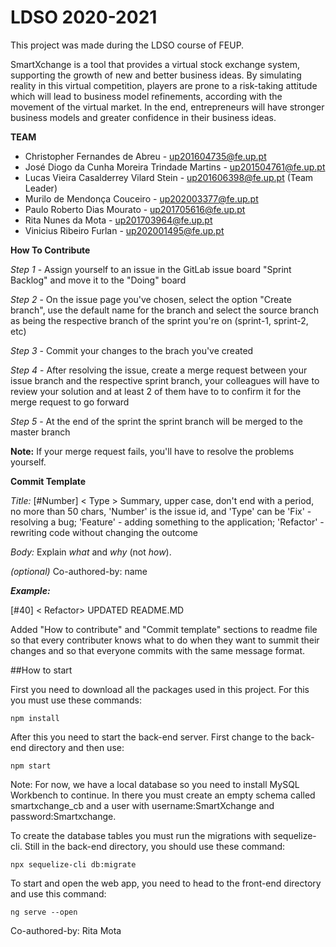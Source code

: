 # LDSO 2020-2021

This project was made during the LDSO course of FEUP.

SmartXchange is a tool that provides a virtual stock exchange system, supporting the growth of new
and better business ideas. By simulating reality in this virtual competition, players are prone to a risk-taking attitude which will lead to business model refinements, according with the movement of the virtual market. In the end, entrepreneurs will have stronger business models and greater confidence in their business ideas.

**TEAM**

- Christopher Fernandes de Abreu - up201604735@fe.up.pt
- José Diogo da Cunha Moreira Trindade Martins - up201504761@fe.up.pt
- Lucas Vieira Casalderrey Vilard Stein - up201606398@fe.up.pt (Team Leader)
- Murilo de Mendonça Couceiro - up202003377@fe.up.pt
- Paulo Roberto Dias Mourato - up201705616@fe.up.pt
- Rita Nunes da Mota - up201703964@fe.up.pt
- Vinicius Ribeiro Furlan - up202001495@fe.up.pt

**How To Contribute**

_Step 1_ - Assign yourself to an issue in the GitLab issue board "Sprint Backlog" and move it to the "Doing" board

_Step 2_ - On the issue page you've chosen, select the option "Create branch", use the default name for the branch and select the source branch as being the respective branch of the sprint you're on (sprint-1, sprint-2, etc)

_Step 3_ - Commit your changes to the brach you've created

_Step 4_ - After resolving the issue, create a merge request between your issue branch and the respective sprint branch, your colleagues will have to review your solution and at least 2 of them have to to confirm it for the merge request to go forward

_Step 5_ - At the end of the sprint the sprint branch will be merged to the master branch

**Note:** If your merge request fails, you'll have to resolve the problems yourself.

**Commit Template**

_Title:_ [#Number] < Type > Summary, upper case, don't end with a period, no more than 50 chars, 'Number' is the issue id, and 'Type' can be 'Fix' - resolving a bug; 'Feature' - adding something to the application; 'Refactor' - rewriting code without changing the outcome

_Body:_ Explain *what* and *why* (not *how*).

_(optional)_ Co-authored-by: name

_**Example:**_

[#40] < Refactor> UPDATED README.MD

Added "How to contribute" and "Commit template" sections to readme file so that every contributer knows what to do when they want to summit their changes and so that everyone commits with the same message format.

##How to start

First you need to download all the packages used in this project. For this you must use these commands:
```commmand
npm install 
```
After this you need to start the back-end server. First change to the back-end directory and then use: 

```command
npm start 
```

Note: For now, we have a local database so you need to install MySQL Workbench to continue. In there you must create an empty schema called smartxchange_cb and a user with username:SmartXchange and password:Smartxchange.

To create the database tables you must run the migrations with sequelize-cli. Still in the back-end directory, you should use these command: 

```command
npx sequelize-cli db:migrate
```

To start and open the web app, you need to head to the front-end directory and use this command: 

```command
ng serve --open
```

Co-authored-by: Rita Mota